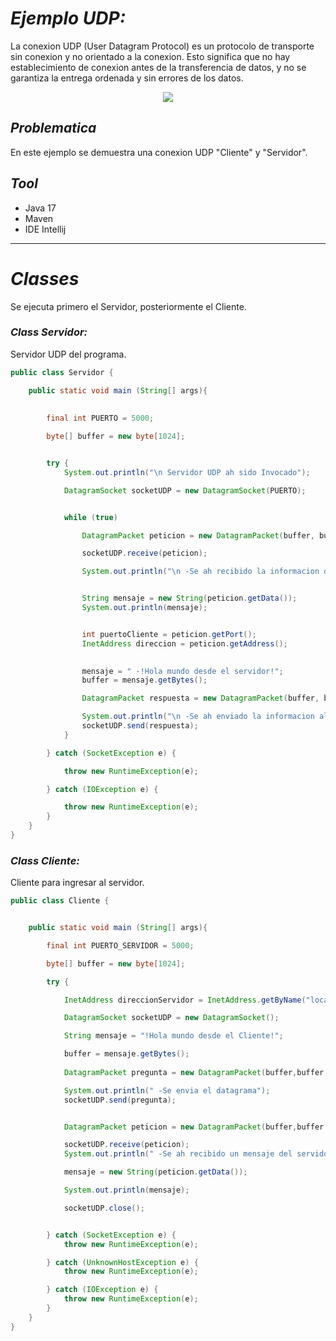 # _Ejemplo UDP:_

La conexion UDP (User Datagram Protocol) es un protocolo de transporte sin conexion y no
orientado a la conexion. Esto significa que no hay establecimiento de conexion antes
de la transferencia de datos, y no se garantiza la entrega ordenada y sin errores de los
datos. 


<p align="center">
  <img src="https://user-images.githubusercontent.com/117557162/282655641-a1907e8e-272d-4025-9ae7-a07d51775e5a.jpg" />
</p>

## _Problematica_
En este ejemplo se demuestra una conexion UDP "Cliente" y "Servidor".

## _Tool_

- Java 17
- Maven
- IDE Intellij

____

# _Classes_

Se ejecuta primero el Servidor, posteriormente el Cliente.


### _Class Servidor:_

Servidor UDP del programa.

```java
public class Servidor {

    public static void main (String[] args){
        
        
        final int PUERTO = 5000;

        byte[] buffer = new byte[1024];


        try {
            System.out.println("\n Servidor UDP ah sido Invocado");

            DatagramSocket socketUDP = new DatagramSocket(PUERTO);


            while (true)

                DatagramPacket peticion = new DatagramPacket(buffer, buffer.length);

                socketUDP.receive(peticion);

                System.out.println("\n -Se ah recibido la informacion del Cliente:");


                String mensaje = new String(peticion.getData());
                System.out.println(mensaje);


                int puertoCliente = peticion.getPort();
                InetAddress direccion = peticion.getAddress();

                
                mensaje = " -!Hola mundo desde el servidor!";
                buffer = mensaje.getBytes();

                DatagramPacket respuesta = new DatagramPacket(buffer, buffer.length, direccion, puertoCliente);

                System.out.println("\n -Se ah enviado la informacion al Cliente");
                socketUDP.send(respuesta);
            }

        } catch (SocketException e) {

            throw new RuntimeException(e);

        } catch (IOException e) {

            throw new RuntimeException(e);
        }
    }
}
```
### _Class Cliente:_

Cliente para ingresar al servidor.

```java
public class Cliente {


    public static void main (String[] args){

        final int PUERTO_SERVIDOR = 5000;

        byte[] buffer = new byte[1024];

        try {

            InetAddress direccionServidor = InetAddress.getByName("localhost");

            DatagramSocket socketUDP = new DatagramSocket();

            String mensaje = "!Hola mundo desde el Cliente!";

            buffer = mensaje.getBytes();
            
            DatagramPacket pregunta = new DatagramPacket(buffer,buffer.length, direccionServidor, PUERTO_SERVIDOR);

            System.out.println(" -Se envia el datagrama");
            socketUDP.send(pregunta);


            DatagramPacket peticion = new DatagramPacket(buffer,buffer.length);

            socketUDP.receive(peticion);
            System.out.println(" -Se ah recibido un mensaje del servidor");

            mensaje = new String(peticion.getData());

            System.out.println(mensaje);

            socketUDP.close();


        } catch (SocketException e) {
            throw new RuntimeException(e);

        } catch (UnknownHostException e) {
            throw new RuntimeException(e);

        } catch (IOException e) {
            throw new RuntimeException(e);
        }
    }
}
```


